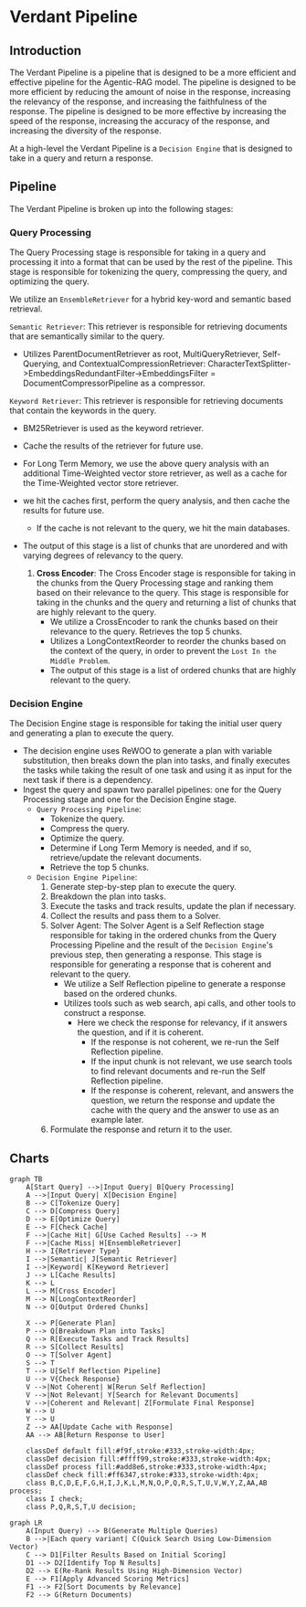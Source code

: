 # Verdant Pipeline

## Introduction

The Verdant Pipeline is a pipeline that is designed to be a more efficient and effective pipeline for the Agentic-RAG model. The pipeline is designed to be more efficient by reducing the amount of noise in the response, increasing the relevancy of the response, and increasing the faithfulness of the response. The pipeline is designed to be more effective by increasing the speed of the response, increasing the accuracy of the response, and increasing the diversity of the response.

At a high-level the Verdant Pipeline is a `Decision Engine` that is designed to take in a query and return a response.

## Pipeline

The Verdant Pipeline is broken up into the following stages:

### **Query Processing**

The Query Processing stage is responsible for taking in a query and processing it into a format that can be used by the rest of the pipeline. This stage is responsible for tokenizing the query, compressing the query, and optimizing the query.

We utilize an `EnsembleRetriever` for a hybrid key-word and semantic based retrieval.

`Semantic Retriever`: This retriever is responsible for retrieving documents that are semantically similar to the query.

- Utilizes ParentDocumentRetriever as root, MultiQueryRetriever, Self-Querying, and ContextualCompressionRetriever: CharacterTextSplitter->EmbeddingsRedundantFilter->EmbeddingsFilter = DocumentCompressorPipeline as a compressor.

`Keyword Retriever`: This retriever is responsible for retrieving documents that contain the keywords in the query.

- BM25Retriever is used as the keyword retriever.
- Cache the results of the retriever for future use.
- For Long Term Memory, we use the above query analysis with an additional Time-Weighted vector store retriever, as well as a cache for the Time-Weighted vector store retriever.
- we hit the caches first, perform the query analysis, and then cache the results for future use.
  - If the cache is not relevant to the query, we hit the main databases.
- The output of this stage is a list of chunks that are unordered and with varying degrees of relevancy to the query.

   1. **Cross Encoder**: The Cross Encoder stage is responsible for taking in the chunks from the Query Processing stage and ranking them based on their relevance to the query. This stage is responsible for taking in the chunks and the query and returning a list of chunks that are highly relevant to the query.
       - We utilize a CrossEncoder to rank the chunks based on their relevance to the query. Retrieves the top 5 chunks.
       - Utilizes a LongContextReorder to reorder the chunks based on the context of the query, in order to prevent the `Lost In the Middle Problem`.
       - The output of this stage is a list of ordered chunks that are highly relevant to the query.

### **Decision Engine**

The Decision Engine stage is responsible for taking the initial user query and generating a plan to execute the query.

- The decision engine uses ReWOO to generate a plan with variable substitution, then breaks down the plan into tasks, and finally executes the tasks while taking the result of one task and using it as input for the next task if there is a dependency.
- Ingest the query and spawn two parallel pipelines: one for the Query Processing stage and one for the Decision Engine stage.
  - `Query Processing Pipeline`:
    - Tokenize the query.
    - Compress the query.
    - Optimize the query.
    - Determine if Long Term Memory is needed, and if so, retrieve/update the relevant documents.
    - Retrieve the top 5 chunks.
  - `Decision Engine Pipeline`:
       1. Generate step-by-step plan to execute the query.
       2. Breakdown the plan into tasks.
       3. Execute the tasks and track results, update the plan if necessary.
       4. Collect the results and pass them to a Solver.
       5. Solver Agent: The Solver Agent is a Self Reflection stage responsible for taking in the ordered chunks from the Query Processing Pipeline and the result of the `Decision Engine`'s previous step, then generating a response. This stage is responsible for generating a response that is coherent and relevant to the query.
           - We utilize a Self Reflection pipeline to generate a response based on the ordered chunks.
           - Utilizes tools such as web search, api calls, and other tools to construct a response.
             - Here we check the response for relevancy, if it answers the question, and if it is coherent.
               - If the response is not coherent, we re-run the Self Reflection pipeline.
               - If the input chunk is not relevant, we use search tools to find relevant documents and re-run the Self Reflection pipeline.
               - If the response is coherent, relevant, and answers the question, we return the response and update the cache with the query and the answer to use as an example later.
       6. Formulate the response and return it to the user.

## Charts

```mermaid
graph TB
    A[Start Query] -->|Input Query| B[Query Processing]
    A -->|Input Query| X[Decision Engine]
    B --> C[Tokenize Query]
    C --> D[Compress Query]
    D --> E[Optimize Query]
    E --> F[Check Cache]
    F -->|Cache Hit| G[Use Cached Results] --> M
    F -->|Cache Miss| H[EnsembleRetriever]
    H --> I{Retriever Type}
    I -->|Semantic| J[Semantic Retriever]
    I -->|Keyword| K[Keyword Retriever]
    J --> L[Cache Results]
    K --> L
    L --> M[Cross Encoder]
    M --> N[LongContextReorder]
    N --> O[Output Ordered Chunks]

    X --> P[Generate Plan]
    P --> Q[Breakdown Plan into Tasks]
    Q --> R[Execute Tasks and Track Results]
    R --> S[Collect Results]
    O --> T[Solver Agent]
    S --> T
    T --> U[Self Reflection Pipeline]
    U --> V{Check Response}
    V -->|Not Coherent| W[Rerun Self Reflection]
    V -->|Not Relevant| Y[Search for Relevant Documents]
    V -->|Coherent and Relevant| Z[Formulate Final Response]
    W --> U
    Y --> U
    Z --> AA[Update Cache with Response]
    AA --> AB[Return Response to User]

    classDef default fill:#f9f,stroke:#333,stroke-width:4px;
    classDef decision fill:#ffff99,stroke:#333,stroke-width:4px;
    classDef process fill:#add8e6,stroke:#333,stroke-width:4px;
    classDef check fill:#ff6347,stroke:#333,stroke-width:4px;
    class B,C,D,E,F,G,H,I,J,K,L,M,N,O,P,Q,R,S,T,U,V,W,Y,Z,AA,AB process;
    class I check;
    class P,Q,R,S,T,U decision;
```

```mermaid
graph LR
    A(Input Query) --> B(Generate Multiple Queries)
    B -->|Each query variant| C(Quick Search Using Low-Dimension Vector)
    C --> D1[Filter Results Based on Initial Scoring]
    D1 --> D2[Identify Top N Results]
    D2 --> E(Re-Rank Results Using High-Dimension Vector)
    E --> F1[Apply Advanced Scoring Metrics]
    F1 --> F2[Sort Documents by Relevance]
    F2 --> G(Return Documents)
```
